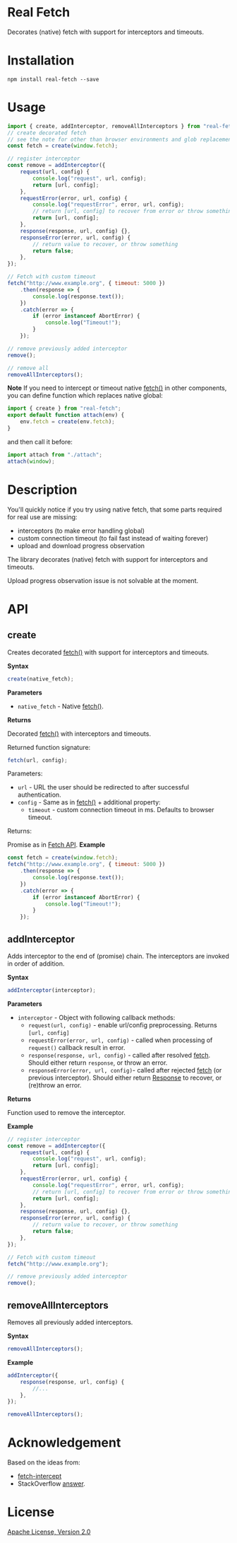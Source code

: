 # Real Fetch

Decorates (native) fetch with support for interceptors and timeouts.

# Installation

```
npm install real-fetch --save
```

# Usage

```javascript
import { create, addInterceptor, removeAllInterceptors } from "real-fetch";
// create decorated fetch
// see the note for other than browser environments and glob replacement
const fetch = create(window.fetch);

// register interceptor
const remove = addInterceptor({
	request(url, config) {
		console.log("request", url, config);
		return [url, config];
	},
	requestError(error, url, config) {
		console.log("requestError", error, url, config);
		// return [url, config] to recover from error or throw something
		return [url, config];
	},
	response(response, url, config) {},
	responseError(error, url, config) {
		// return value to recover, or throw something
		return false;
	},
});

// Fetch with custom timeout
fetch("http://www.example.org", { timeout: 5000 })
	.then(response => {
		console.log(response.text());
	})
	.catch(error => {
		if (error instanceof AbortError) {
			console.log("Timeout!");
		}
	});

// remove previously added interceptor
remove();

// remove all
removeAllInterceptors();
```

**Note**
If you need to intercept or timeout native [fetch()](https://developer.mozilla.org/en-US/docs/Web/API/WindowOrWorkerGlobalScope/fetch) in other components, you can define function which replaces native global:

```javascript
import { create } from "real-fetch";
export default function attach(env) {
	env.fetch = create(env.fetch);
}
```

and then call it before:

```javascript
import attach from "./attach";
attach(window);
```

# Description

You'll quickly notice if you try using native fetch, that some parts required for real use are missing:

- interceptors (to make error handling global)
- custom connection timeout (to fail fast instead of waiting forever)
- upload and download progress observation

The library decorates (native) fetch with support for interceptors and timeouts.

Upload progress observation issue is not solvable at the moment.

# API

## create

Creates decorated [fetch()](https://developer.mozilla.org/en-US/docs/Web/API/WindowOrWorkerGlobalScope/fetch) with support for interceptors and timeouts.

**Syntax**

```javascript
create(native_fetch);
```

**Parameters**

- `native_fetch` - Native [fetch()](https://developer.mozilla.org/en-US/docs/Web/API/WindowOrWorkerGlobalScope/fetch).

**Returns**

Decorated [fetch()](https://developer.mozilla.org/en-US/docs/Web/API/WindowOrWorkerGlobalScope/fetch) with interceptors and timeouts.

Returned function signature:

```javascript
fetch(url, config);
```

Parameters:

- `url` - URL the user should be redirected to after successful authentication.
- `config` - Same as in [fetch()](https://developer.mozilla.org/en-US/docs/Web/API/WindowOrWorkerGlobalScope/fetch) + additional property:
  - `timeout` - custom connection timeout in ms. Defaults to browser timeout.

Returns:

Promise as in [Fetch API](https://developer.mozilla.org/en-US/docs/Web/API/Fetch_API).
**Example**

```javascript
const fetch = create(window.fetch);
fetch("http://www.example.org", { timeout: 5000 })
	.then(response => {
		console.log(response.text());
	})
	.catch(error => {
		if (error instanceof AbortError) {
			console.log("Timeout!");
		}
	});
```

## addInterceptor

Adds interceptor to the end of (promise) chain. The interceptors are invoked in order of addition.

**Syntax**

```javascript
addInterceptor(interceptor);
```

**Parameters**

- `interceptor` - Object with following callback methods:
  - `request(url, config)` - enable url/config preprocessing. Returns `[url, config]`
  - `requestError(error, url, config)` - called when processing of `request()` callback result in error.
  - `response(response, url, config)` - called after resolved [fetch](https://developer.mozilla.org/en-US/docs/Web/API/WindowOrWorkerGlobalScope/fetch). Should either return `response`, or throw an error.
  - `responseError(error, url, config)`- called after rejected [fetch](https://developer.mozilla.org/en-US/docs/Web/API/WindowOrWorkerGlobalScope/fetch) (or previous interceptor). Should either return [Response](https://developer.mozilla.org/en-US/docs/Web/API/Response) to recover, or (re)throw an error.

**Returns**

Function used to remove the interceptor.

**Example**

```javascript
// register interceptor
const remove = addInterceptor({
	request(url, config) {
		console.log("request", url, config);
		return [url, config];
	},
	requestError(error, url, config) {
		console.log("requestError", error, url, config);
		// return [url, config] to recover from error or throw something
		return [url, config];
	},
	response(response, url, config) {},
	responseError(error, url, config) {
		// return value to recover, or throw something
		return false;
	},
});

// Fetch with custom timeout
fetch("http://www.example.org");

// remove previously added interceptor
remove();
```

## removeAllInterceptors

Removes all previously added interceptors.

**Syntax**

```javascript
removeAllInterceptors();
```

**Example**

```javascript
addInterceptor({
	response(response, url, config) {
		//...
	},
});

removeAllInterceptors();
```

# Acknowledgement

Based on the ideas from:

- [fetch-intercept](https://github.com/werk85/fetch-intercept)
- StackOverflow [answer](https://stackoverflow.com/a/57888548/9452541).

# License

[Apache License, Version 2.0](https://www.apache.org/licenses/LICENSE-2.0)
